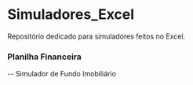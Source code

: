 # Simuladores_Excel
Repositório dedicado para simuladores feitos no Excel.


### Planilha Financeira
 -- Simulador de Fundo Imobiliário
